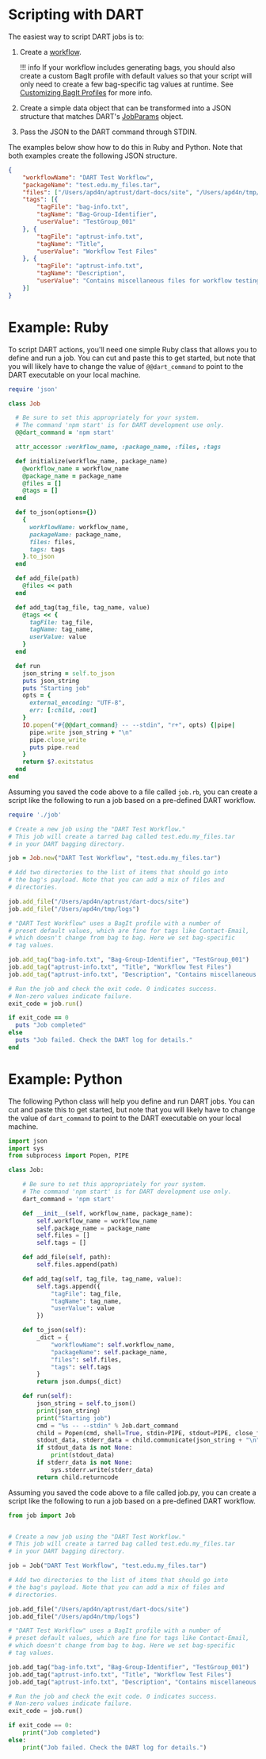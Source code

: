 # Scripting with DART

The easiest way to script DART jobs is to:

1. Create a [workflow](workflows/index.md).

    !!! info
        If your workflow includes generating bags, you should also create a
        custom BagIt profile with default values so that your script will only
        need to create a few bag-specific tag values at runtime. See
        [Customizing BagIt Profiles](bagit/customizing.md) for more info.

1. Create a simple data object that can be transformed into a JSON structure that matches DART's [JobParams](workflows/job_params.md) object.

1. Pass the JSON to the DART command through STDIN.

The examples below show how to do this in Ruby and Python. Note that both examples create the following JSON structure.

```json
{
	"workflowName": "DART Test Workflow",
	"packageName": "test.edu.my_files.tar",
	"files": ["/Users/apd4n/aptrust/dart-docs/site", "/Users/apd4n/tmp/logs"],
	"tags": [{
		"tagFile": "bag-info.txt",
		"tagName": "Bag-Group-Identifier",
		"userValue": "TestGroup_001"
	}, {
		"tagFile": "aptrust-info.txt",
		"tagName": "Title",
		"userValue": "Workflow Test Files"
	}, {
		"tagFile": "aptrust-info.txt",
		"tagName": "Description",
		"userValue": "Contains miscellaneous files for workflow testing."
	}]
}
```

# Example: Ruby

To script DART actions, you'll need one simple Ruby class that allows you to define and run a job. You can cut and paste this to get started, but note that you will likely have to change the value of `@@dart_command` to point to the DART executable on your local machine.

```ruby
require 'json'

class Job

  # Be sure to set this appropriately for your system.
  # The command 'npm start' is for DART development use only.
  @@dart_command = 'npm start'

  attr_accessor :workflow_name, :package_name, :files, :tags

  def initialize(workflow_name, package_name)
    @workflow_name = workflow_name
    @package_name = package_name
    @files = []
    @tags = []
  end

  def to_json(options={})
    {
      workflowName: workflow_name,
      packageName: package_name,
      files: files,
      tags: tags
    }.to_json
  end

  def add_file(path)
    @files << path
  end

  def add_tag(tag_file, tag_name, value)
    @tags << {
      tagFile: tag_file,
      tagName: tag_name,
      userValue: value
    }
  end

  def run
    json_string = self.to_json
    puts json_string
    puts "Starting job"
    opts = {
      external_encoding: "UTF-8",
      err: [:child, :out]
    }
    IO.popen("#{@@dart_command} -- --stdin", "r+", opts) {|pipe|
      pipe.write json_string + "\n"
      pipe.close_write
      puts pipe.read
    }
    return $?.exitstatus
  end
end
```

Assuming you saved the code above to a file called `job.rb`, you can create a script like the following to run a job based on a pre-defined DART workflow.

```ruby
require './job'

# Create a new job using the "DART Test Workflow."
# This job will create a tarred bag called test.edu.my_files.tar
# in your DART bagging directory.

job = Job.new("DART Test Workflow", "test.edu.my_files.tar")

# Add two directories to the list of items that should go into
# the bag's payload. Note that you can add a mix of files and
# directories.

job.add_file("/Users/apd4n/aptrust/dart-docs/site")
job.add_file("/Users/apd4n/tmp/logs")

# "DART Test Workflow" uses a BagIt profile with a number of
# preset default values, which are fine for tags like Contact-Email,
# which doesn't change from bag to bag. Here we set bag-specific
# tag values.

job.add_tag("bag-info.txt", "Bag-Group-Identifier", "TestGroup_001")
job.add_tag("aptrust-info.txt", "Title", "Workflow Test Files")
job.add_tag("aptrust-info.txt", "Description", "Contains miscellaneous files for workflow testing.")

# Run the job and check the exit code. 0 indicates success.
# Non-zero values indicate failure.
exit_code = job.run()

if exit_code == 0
  puts "Job completed"
else
  puts "Job failed. Check the DART log for details."
end
```

# Example: Python

The following Python class will help you define and run DART jobs. You can cut and paste this to get started, but note that you will likely have to change the value of `dart_command` to point to the DART executable on your local machine.

```python
import json
import sys
from subprocess import Popen, PIPE

class Job:

    # Be sure to set this appropriately for your system.
    # The command 'npm start' is for DART development use only.
    dart_command = 'npm start'

    def __init__(self, workflow_name, package_name):
        self.workflow_name = workflow_name
        self.package_name = package_name
        self.files = []
        self.tags = []

    def add_file(self, path):
        self.files.append(path)

    def add_tag(self, tag_file, tag_name, value):
        self.tags.append({
            "tagFile": tag_file,
            "tagName": tag_name,
            "userValue": value
        })

    def to_json(self):
        _dict = {
            "workflowName": self.workflow_name,
            "packageName": self.package_name,
            "files": self.files,
            "tags": self.tags
        }
        return json.dumps(_dict)

    def run(self):
        json_string = self.to_json()
        print(json_string)
        print("Starting job")
        cmd = "%s -- --stdin" % Job.dart_command
        child = Popen(cmd, shell=True, stdin=PIPE, stdout=PIPE, close_fds=True)
        stdout_data, stderr_data = child.communicate(json_string + "\n")
        if stdout_data is not None:
            print(stdout_data)
        if stderr_data is not None:
            sys.stderr.write(stderr_data)
        return child.returncode

```

Assuming you saved the code above to a file called job.py, you can create a script like the following to run a job based on a pre-defined DART workflow.

```python
from job import Job


# Create a new job using the "DART Test Workflow."
# This job will create a tarred bag called test.edu.my_files.tar
# in your DART bagging directory.

job = Job("DART Test Workflow", "test.edu.my_files.tar")

# Add two directories to the list of items that should go into
# the bag's payload. Note that you can add a mix of files and
# directories.

job.add_file("/Users/apd4n/aptrust/dart-docs/site")
job.add_file("/Users/apd4n/tmp/logs")

# "DART Test Workflow" uses a BagIt profile with a number of
# preset default values, which are fine for tags like Contact-Email,
# which doesn't change from bag to bag. Here we set bag-specific
# tag values.

job.add_tag("bag-info.txt", "Bag-Group-Identifier", "TestGroup_001")
job.add_tag("aptrust-info.txt", "Title", "Workflow Test Files")
job.add_tag("aptrust-info.txt", "Description", "Contains miscellaneous files for workflow testing.")

# Run the job and check the exit code. 0 indicates success.
# Non-zero values indicate failure.
exit_code = job.run()

if exit_code == 0:
    print("Job completed")
else:
    print("Job failed. Check the DART log for details.")

```
